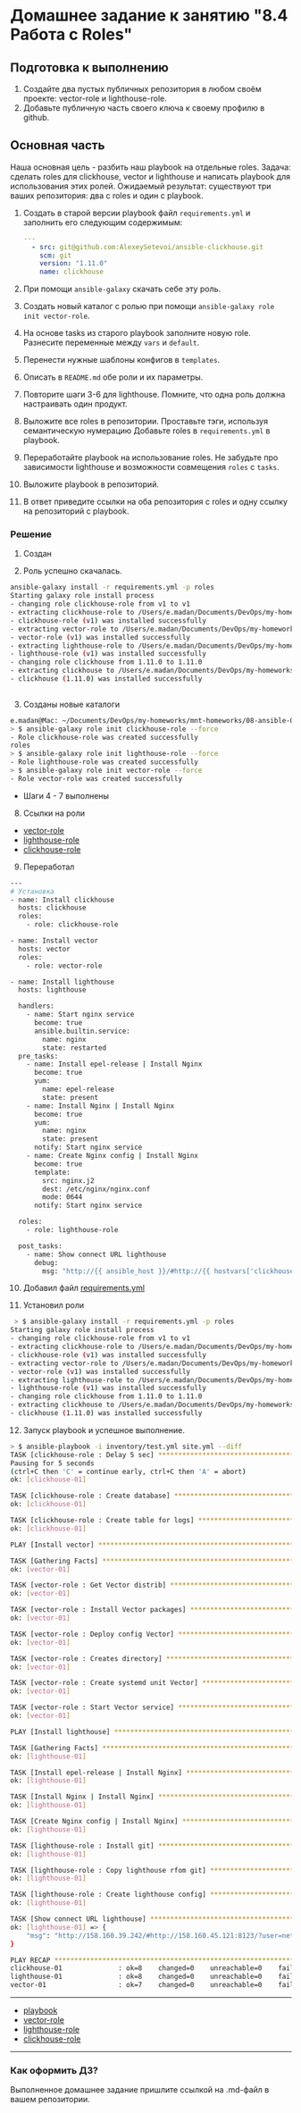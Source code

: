 # Домашнее задание к занятию "8.4 Работа с Roles" 


## Подготовка к выполнению
1. Создайте два пустых публичных репозитория в любом своём проекте: vector-role и lighthouse-role.
2. Добавьте публичную часть своего ключа к своему профилю в github.

## Основная часть

Наша основная цель - разбить наш playbook на отдельные roles. Задача: сделать roles для clickhouse, vector и lighthouse и написать playbook для использования этих ролей. Ожидаемый результат: существуют три ваших репозитория: два с roles и один с playbook.

1. Создать в старой версии playbook файл `requirements.yml` и заполнить его следующим содержимым:

   ```yaml
   ---
     - src: git@github.com:AlexeySetevoi/ansible-clickhouse.git
       scm: git
       version: "1.11.0"
       name: clickhouse 
   ```

2. При помощи `ansible-galaxy` скачать себе эту роль.
3. Создать новый каталог с ролью при помощи `ansible-galaxy role init vector-role`.
4. На основе tasks из старого playbook заполните новую role. Разнесите переменные между `vars` и `default`. 
5. Перенести нужные шаблоны конфигов в `templates`.
6. Описать в `README.md` обе роли и их параметры.
7. Повторите шаги 3-6 для lighthouse. Помните, что одна роль должна настраивать один продукт.
8. Выложите все roles в репозитории. Проставьте тэги, используя семантическую нумерацию Добавьте roles в `requirements.yml` в playbook.
9. Переработайте playbook на использование roles. Не забудьте про зависимости lighthouse и возможности совмещения `roles` с `tasks`.
10. Выложите playbook в репозиторий.
11. В ответ приведите ссылки на оба репозитория с roles и одну ссылку на репозиторий с playbook.


### Решение 

1. Создан
 

2. Роль успешно скачалась. 
```bash
ansible-galaxy install -r requirements.yml -p roles                                                                                              
Starting galaxy role install process
- changing role clickhouse-role from v1 to v1
- extracting clickhouse-role to /Users/e.madan/Documents/DevOps/my-homeworks/mnt-homeworks/08-ansible-04-role/roles/clickhouse-role
- clickhouse-role (v1) was installed successfully
- extracting vector-role to /Users/e.madan/Documents/DevOps/my-homeworks/mnt-homeworks/08-ansible-04-role/roles/vector-role
- vector-role (v1) was installed successfully
- extracting lighthouse-role to /Users/e.madan/Documents/DevOps/my-homeworks/mnt-homeworks/08-ansible-04-role/roles/lighthouse-role
- lighthouse-role (v1) was installed successfully
- changing role clickhouse from 1.11.0 to 1.11.0
- extracting clickhouse to /Users/e.madan/Documents/DevOps/my-homeworks/mnt-homeworks/08-ansible-04-role/roles/clickhouse
- clickhouse (1.11.0) was installed successfully
                                                  
```
3. Созданы новые каталоги
```bash
e.madan@Mac: ~/Documents/DevOps/my-homeworks/mnt-homeworks/08-ansible-04-role/roles
> $ ansible-galaxy role init clickhouse-role --force   
- Role clickhouse-role was created successfully
roles                                                           
> $ ansible-galaxy role init lighthouse-role --force
- Role lighthouse-role was created successfully                                                  
> $ ansible-galaxy role init vector-role --force
- Role vector-role was created successfully
```

- Шаги 4 - 7 выполнены

8. Ссылки на роли
  - [vector-role](https://github.com/duq3r/vector-role.git)
  - [lighthouse-role](https://github.com/duq3r/lighthouse-role.git)
  - [clickhouse-role](https://github.com/duq3r/clickhouse-role.git)

9. Переработал
```bash
---
# Установка
- name: Install clickhouse
  hosts: clickhouse
  roles:
    - role: clickhouse-role

- name: Install vector
  hosts: vector
  roles:
    - role: vector-role

- name: Install lighthouse
  hosts: lighthouse

  handlers:
    - name: Start nginx service
      become: true
      ansible.builtin.service:
        name: nginx
        state: restarted
  pre_tasks:
    - name: Install epel-release | Install Nginx
      become: true
      yum:
        name: epel-release
        state: present
    - name: Install Nginx | Install Nginx
      become: true
      yum:
        name: nginx
        state: present
      notify: Start nginx service
    - name: Create Nginx config | Install Nginx
      become: true
      template:
        src: nginx.j2
        dest: /etc/nginx/nginx.conf
        mode: 0644
      notify: Start nginx service

  roles:
    - role: lighthouse-role

  post_tasks:
    - name: Show connect URL lighthouse
      debug:
        msg: "http://{{ ansible_host }}/#http://{{ hostvars['clickhouse-01'].ansible_host }}:8123/?user={{ clickhouse_user }}"
```

10. Добавил файл [requirements.yml](https://github.com/duq3r/mnt-ci-ansible-HW/blob/master/08-ansible-04-role/requirements.yml)


11. Установил роли
```bash
 > $ ansible-galaxy install -r requirements.yml -p roles 
Starting galaxy role install process
- changing role clickhouse-role from v1 to v1
- extracting clickhouse-role to /Users/e.madan/Documents/DevOps/my-homeworks/mnt-homeworks/08-ansible-04-role/roles/clickhouse-role
- clickhouse-role (v1) was installed successfully
- extracting vector-role to /Users/e.madan/Documents/DevOps/my-homeworks/mnt-homeworks/08-ansible-04-role/roles/vector-role
- vector-role (v1) was installed successfully
- extracting lighthouse-role to /Users/e.madan/Documents/DevOps/my-homeworks/mnt-homeworks/08-ansible-04-role/roles/lighthouse-role
- lighthouse-role (v1) was installed successfully
- changing role clickhouse from 1.11.0 to 1.11.0
- extracting clickhouse to /Users/e.madan/Documents/DevOps/my-homeworks/mnt-homeworks/08-ansible-04-role/roles/clickhouse
- clickhouse (1.11.0) was installed successfully
```


12. Запуск playbook и успешное выполнение.
```bash
> $ ansible-playbook -i inventory/test.yml site.yml --diff
TASK [clickhouse-role : Delay 5 sec] ******************************************************************************************************************************************
Pausing for 5 seconds
(ctrl+C then 'C' = continue early, ctrl+C then 'A' = abort)
ok: [clickhouse-01]

TASK [clickhouse-role : Create database] **************************************************************************************************************************************
ok: [clickhouse-01]

TASK [clickhouse-role : Create table for logs] ********************************************************************************************************************************
ok: [clickhouse-01]

PLAY [Install vector] *********************************************************************************************************************************************************

TASK [Gathering Facts] ********************************************************************************************************************************************************
ok: [vector-01]

TASK [vector-role : Get Vector distrib] ***************************************************************************************************************************************
ok: [vector-01]

TASK [vector-role : Install Vector packages] **********************************************************************************************************************************
ok: [vector-01]

TASK [vector-role : Deploy config Vector] *************************************************************************************************************************************
ok: [vector-01]

TASK [vector-role : Creates directory] ****************************************************************************************************************************************
ok: [vector-01]

TASK [vector-role : Create systemd unit Vector] *******************************************************************************************************************************
ok: [vector-01]

TASK [vector-role : Start Vector service] *************************************************************************************************************************************
ok: [vector-01]

PLAY [Install lighthouse] *****************************************************************************************************************************************************

TASK [Gathering Facts] ********************************************************************************************************************************************************
ok: [lighthouse-01]

TASK [Install epel-release | Install Nginx] ***********************************************************************************************************************************
ok: [lighthouse-01]

TASK [Install Nginx | Install Nginx] ******************************************************************************************************************************************
ok: [lighthouse-01]

TASK [Create Nginx config | Install Nginx] ************************************************************************************************************************************
ok: [lighthouse-01]

TASK [lighthouse-role : Install git] ******************************************************************************************************************************************
ok: [lighthouse-01]

TASK [lighthouse-role : Copy lighthouse rfom git] *****************************************************************************************************************************
ok: [lighthouse-01]

TASK [lighthouse-role : Create lighthouse config] *****************************************************************************************************************************
ok: [lighthouse-01]

TASK [Show connect URL lighthouse] ********************************************************************************************************************************************
ok: [lighthouse-01] => {
    "msg": "http://158.160.39.242/#http://158.160.45.121:8123/?user=netology"
}

PLAY RECAP ********************************************************************************************************************************************************************
clickhouse-01              : ok=8    changed=0    unreachable=0    failed=0    skipped=0    rescued=1    ignored=0   
lighthouse-01              : ok=8    changed=0    unreachable=0    failed=0    skipped=0    rescued=0    ignored=0   
vector-01                  : ok=7    changed=0    unreachable=0    failed=0    skipped=0    rescued=0    ignored=0   

```


---

  - [playbook](https://github.com/duq3r/mnt-ci-ansible-HW/blob/master/08-ansible-04-role/site.yml)
  - [vector-role](https://github.com/duq3r/vector-role.git)
  - [lighthouse-role](https://github.com/duq3r//lighthouse-role.git)
  - [clickhouse-role](https://github.com/duq3r/clickhouse-role.git)

---

### Как оформить ДЗ?

Выполненное домашнее задание пришлите ссылкой на .md-файл в вашем репозитории.
